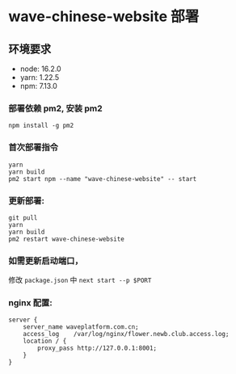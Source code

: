 # wave-chinese-website 部署

## 环境要求
- node: 16.2.0
- yarn: 1.22.5
- npm: 7.13.0

### 部署依赖 pm2, 安装 pm2
```
npm install -g pm2
```

### 首次部署指令
```
yarn
yarn build
pm2 start npm --name "wave-chinese-website" -- start
```

### 更新部署:
```shell
git pull
yarn
yarn build
pm2 restart wave-chinese-website
```

### 如需更新启动端口，
修改 `package.json` 中 `next start --p $PORT`

### nginx 配置:
```
server {
    server_name waveplatform.com.cn;
    access_log    /var/log/nginx/flower.newb.club.access.log;
    location / {
        proxy_pass http://127.0.0.1:8001;
    }
}
```